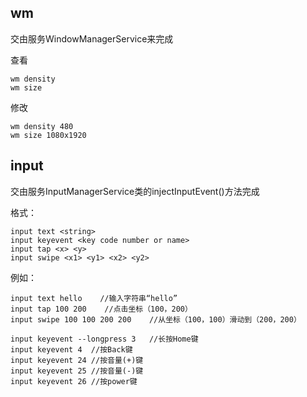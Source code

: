 ## wm

交由服务WindowManagerService来完成

查看

	wm density
	wm size

修改

	wm density 480
	wm size 1080x1920


## input

交由服务InputManagerService类的injectInputEvent()方法完成

格式：

    input text <string>
    input keyevent <key code number or name>
    input tap <x> <y>
    input swipe <x1> <y1> <x2> <y2>

例如：

	input text hello    //输入字符串“hello”
	input tap 100 200    //点击坐标（100，200）
	input swipe 100 100 200 200    //从坐标（100，100）滑动到（200，200）

	input keyevent --longpress 3   //长按Home键
	input keyevent 4  //按Back键
	input keyevent 24 //按音量(+)键
	input keyevent 25 //按音量(-)键
	input keyevent 26 //按power键